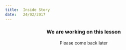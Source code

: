 ```yaml
---
title:  Inside Story
date:   24/02/2017
---
```


### <center>We are working on this lesson</center>
<center>Please come back later</center>